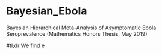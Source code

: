 # Bayesian_Ebola
Bayesian Hierarchical Meta-Analysis of Asymptomatic Ebola Seroprevalence (Mathematics Honors Thesis, May 2019)

#tl;dr
We find e
